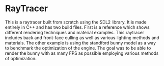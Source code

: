 # RayTracer

This is a raytracer built from scratch using the SDL2 library. It is made entirely in C++ and has two build files.
First is a reference which shows different rendering techniques and material examples. 
This raytracer includes back and front-face culling as well as various lighting methods and materials.
The other example is using the standford bunny model as a way to benchmark the optimization of the engine.
The goal was to be able to render the bunny with as many FPS as possible employing various methods of optimization.

